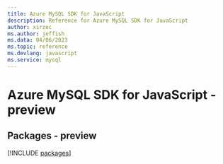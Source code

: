 ```yaml
---
title: Azure MySQL SDK for JavaScript
description: Reference for Azure MySQL SDK for JavaScript
author: xirzec
ms.author: jeffish
ms.data: 04/06/2023
ms.topic: reference
ms.devlang: javascript
ms.service: mysql
---
```

# Azure MySQL SDK for JavaScript - preview
## Packages - preview
[!INCLUDE [packages](mysql-index.md)]
